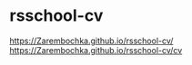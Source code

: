 # rsschool-cv
https://Zarembochka.github.io/rsschool-cv/
https://Zarembochka.github.io/rsschool-cv/cv